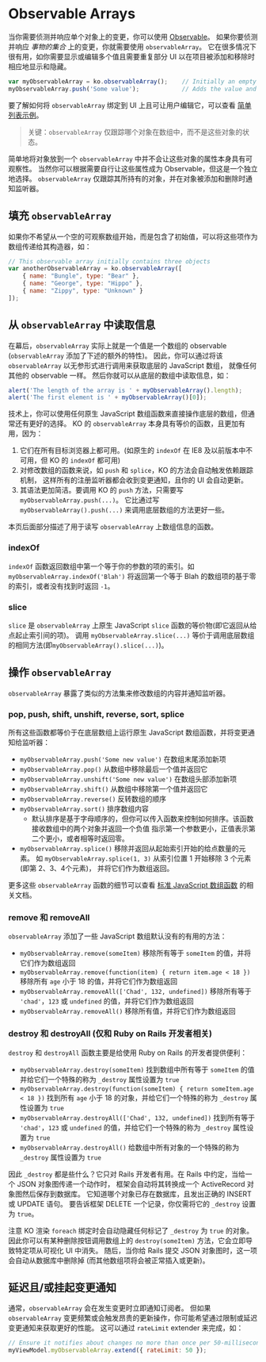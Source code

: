 # Observable Arrays

当你需要侦测并响应单个对象上的变更，你可以使用 [Observable](./observables.md)。
如果你要侦测并响应 *事物的集合* 上的变更，你就需要使用 `observableArray`。
它在很多情况下很有用，如你需要显示或编辑多个值且需要重复部分 UI 以在项目被添加和移除时相应地显示和隐藏。

```javascript
var myObservableArray = ko.observableArray();    // Initially an empty array
myObservableArray.push('Some value');            // Adds the value and notifies observers
```

要了解如何将 `observableArray` 绑定到 UI 上且可让用户编辑它，可以查看
[简单列表示例](http://knockoutjs.com/examples/simpleList.html)。

> 关键：`observableArray` 仅跟踪哪个对象在数组中，而不是这些对象的状态。

简单地将对象放到一个 `observableArray` 中并不会让这些对象的属性本身具有可观察性。
当然你可以根据需要自行让这些属性成为 Observable，但这是一个独立地选择。
`observableArray` 仅跟踪其所持有的对象，并在对象被添加和删除时通知监听器。

## 填充 `observableArray`

如果你不希望从一个空的可观察数组开始，而是包含了初始值，可以将这些项作为数组传递给其构造器，如：

```javascript
// This observable array initially contains three objects
var anotherObservableArray = ko.observableArray([
    { name: "Bungle", type: "Bear" },
    { name: "George", type: "Hippo" },
    { name: "Zippy", type: "Unknown" }
]);
```

## 从 `observableArray` 中读取信息

在幕后，`observableArray` 实际上就是一个值是一个数组的 observable 
(`observableArray` 添加了下述的额外的特性)。
因此，你可以通过将该 `observableArray` 以无参形式进行调用来获取底层的 JavaScript 数组，
就像任何其他的 observable 一样。
然后你就可以从底层的数组中读取信息，如：

```javascript
alert('The length of the array is ' + myObservableArray().length);
alert('The first element is ' + myObservableArray()[0]);
```

技术上，你可以使用任何原生 JavaScript 数组函数来直接操作底层的数组，但通常还有更好的选择。
KO 的 `observableArray` 本身具有等价的函数，且更加有用，因为：

1. 它们在所有目标浏览器上都可用。(如原生的 `indexOf` 在 IE8 及以前版本中不可用，但 KO 的 `indexOf` 都可用)
2. 对修改数组的函数来说，如 `push` 和 `splice`，KO 的方法会自动触发依赖跟踪机制，
这样所有的注册监听器都会收到变更通知，且你的 UI 会自动更新。
3. 其语法更加简洁。要调用 KO 的 `push` 方法，只需要写 `myObservableArray.push(...)`。
它比通过写 `myObservableArray().push(...)` 来调用底层数组的方法更好一些。

本页后面部分描述了用于读写 `observableArray` 上数组信息的函数。

### indexOf

`indexOf` 函数返回数组中第一个等于你的参数的项的索引。如 `myObservableArray.indexOf('Blah')`
将返回第一个等于 Blah 的数组项的基于零的索引，或者没有找到时返回 `-1`。

### slice

`slice` 是 `observableArray` 上原生 JavaScript `slice` 函数的等价物(即它返回从给点起止索引间的项)。
调用 `myObservableArray.slice(...)` 等价于调用底层数组的相同方法(即`myObservableArray().slice(...)`)。

## 操作 `observableArray`

`observableArray` 暴露了类似的方法集来修改数组的内容并通知监听器。

### pop, push, shift, unshift, reverse, sort, splice

所有这些函数都等价于在底层数组上运行原生 JavaScript 数组函数，并将变更通知给监听器：

* `myObservableArray.push('Some new value')` 在数组末尾添加新项
* `myObservableArray.pop()` 从数组中移除最后一个值并返回它
* `myObservableArray.unshift('Some new value')` 在数组头部添加新项
* `myObservableArray.shift()` 从数组中移除第一个值并返回它
* `myObservableArray.reverse()` 反转数组的顺序
* `myObservableArray.sort()` 排序数组内容
   * 默认排序是基于字母顺序的，但你可以传入函数来控制如何排序。该函数接收数组中的两个对象并返回一个负值
指示第一个参数更小，正值表示第二个更小，或者相等时返回零。
* `myObservableArray.splice()` 移除并返回从起始索引开始的给点数量的元素。
如 `myObservableArray.splice(1, 3)` 从索引位置 1 开始移除 3 个元素(即第 2、3、4个元素)，
并将它们作为数组返回。

更多这些 `observableArray` 函数的细节可以查看 
[标准 JavaScript 数组函数](https://developer.mozilla.org/en/JavaScript/Reference/Global_Objects/Array#Methods_2)
的相关文档。

### remove 和 removeAll

`observableArray` 添加了一些 JavaScript 数组默认没有的有用的方法：

* `myObservableArray.remove(someItem)` 移除所有等于 `someItem` 的值，并将它们作为数组返回
* `myObservableArray.remove(function(item) { return item.age < 18 })` 移除所有 `age` 小于 18 的值，并将它们作为数组返回
* `myObservableArray.removeAll(['Chad', 132, undefined])` 移除所有等于 `'chad'`，`123` 或 `undefined` 的值，并将它们作为数组返回
* `myObservableArray.removeAll()` 移除所有值，并将它们作为数组返回

### destroy 和 destroyAll (仅和 Ruby on Rails 开发者相关)

`destroy` 和 `destroyAll` 函数主要是给使用 Ruby on Rails 的开发者提供便利：

* `myObservableArray.destroy(someItem)` 找到数组中所有等于 `someItem` 的值并给它们一个特殊的称为 `_destroy` 属性设置为 `true`
* `myObservableArray.destroy(function(someItem) { return someItem.age < 18 })` 找到所有 `age` 小于 18 的对象，并给它们一个特殊的称为 `_destroy` 属性设置为 `true`
* `myObservableArray.destroyAll(['Chad', 132, undefined])` 找到所有等于 `'chad'`，`123` 或 `undefined` 的值，并给它们一个特殊的称为 `_destroy` 属性设置为 `true`
* `myObservableArray.destroyAll()` 给数组中所有对象的一个特殊的称为 `_destroy` 属性设置为 `true`

因此 `_destroy` 都是些什么？它只对 Rails 开发者有用。在 Rails 中约定，当给一个 JSON 对象图传递一个动作时，
框架会自动将其转换成一个 ActiveRecord 对象图然后保存到数据库。
它知道哪个对象已存在数据库，且发出正确的 INSERT 或 UPDATE 语句。
要告诉框架 DELETE 一个记录，你仅需将它的 `_destroy` 设置为 `true`。

注意 KO 渲染 `foreach` 绑定时会自动隐藏任何标记了 `_destroy` 为 `true` 的对象。
因此你可以有某种删除按钮调用数组上的 `destroy(someItem)` 方法，它会立即导致特定项从可视化 UI 中消失。
随后，当你给 Rails 提交 JSON 对象图时，这一项会自动从数据库中删除掉
(而其他数组项将会被正常插入或更新)。

## 延迟且/或挂起变更通知

通常，`observableArray` 会在发生变更时立即通知订阅者。
但如果 `observableArray` 变更频繁或会触发昂贵的更新操作，你可能希望通过限制或延迟变更通知来获取更好的性能。
这可以通过 `rateLimit` extender 来完成，如：

```javascript
// Ensure it notifies about changes no more than once per 50-millisecond period
myViewModel.myObservableArray.extend({ rateLimit: 50 });
```
